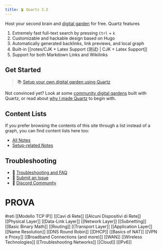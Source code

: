 ```yaml
---
title: 🪴 Quartz 3.2
---
```


Host your second brain and [digital garden](https://jzhao.xyz/posts/networked-thought) for free. Quartz features

1. Extremely fast full-text search by pressing `Ctrl` + `k`
2. Customizable and hackable design based on Hugo
3. Automatically generated backlinks, link previews, and local graph
4. Built-in [[notes/CJK + Latex Support (测试) | CJK + Latex Support]]
5. Support for both Markdown Links and Wikilinks

## Get Started
> 📚 [Setup your own digital garden using Quartz](notes/setup.md)

Not convinced yet? Look at some [community digital gardens](notes/showcase.md) built with Quartz, or read about [why I made Quartz](notes/philosophy.md) to begin with.

## Content Lists
If you prefer browsing the contents of this site through a list instead of a graph, you can find content lists here too:

- [All Notes](/notes)
- [Setup-related Notes](/tags/setup)

## Troubleshooting
- 🚧 [Troubleshooting and FAQ](notes/troubleshooting.md)
- 🐛 [Submit an Issue](https://github.com/jackyzha0/quartz/issues)
- 👀 [Discord Community](https://discord.gg/cRFFHYye7t)


# PROVA
#reti
[[Modello TCP IP]]
[[Cavi di Rete]]
[[Alcuni Dispositivi di Rete]]
[[Physical Layer]]
[[Data-Link Layer]]
[[Network Layer]]
[[Subnetting]]
[[Basic Binary Math]]
[[Routing]]
[[Transport Layer]]
[[Application Layer]]
[[Name Resolution]]
[[DNS Round Robin]]
[[DHCP]]
[[Basics of NAT]]
[[VPN e Proxy]]
[[Broadband Connections (and more)]]
[[WAN]]
[[Wireless Technologies]]
[[Troubleshooting Networks]]
[[Cloud]]
[[IPv6]]
